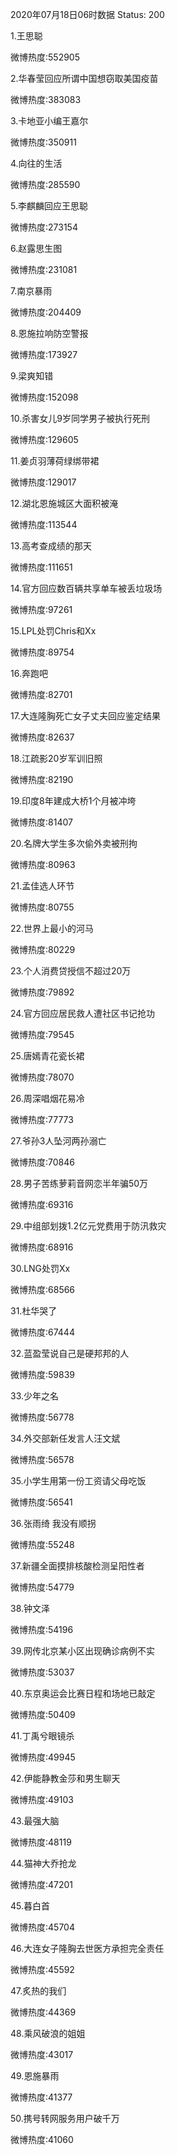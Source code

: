 2020年07月18日06时数据
Status: 200

1.王思聪

微博热度:552905

2.华春莹回应所谓中国想窃取美国疫苗

微博热度:383083

3.卡地亚小编王嘉尔

微博热度:350911

4.向往的生活

微博热度:285590

5.李麒麟回应王思聪

微博热度:273154

6.赵露思生图

微博热度:231081

7.南京暴雨

微博热度:204409

8.恩施拉响防空警报

微博热度:173927

9.梁爽知错

微博热度:152098

10.杀害女儿9岁同学男子被执行死刑

微博热度:129605

11.姜贞羽薄荷绿绑带裙

微博热度:129017

12.湖北恩施城区大面积被淹

微博热度:113544

13.高考查成绩的那天

微博热度:111651

14.官方回应数百辆共享单车被丢垃圾场

微博热度:97261

15.LPL处罚Chris和Xx

微博热度:89754

16.奔跑吧

微博热度:82701

17.大连隆胸死亡女子丈夫回应鉴定结果

微博热度:82637

18.江疏影20岁军训旧照

微博热度:82190

19.印度8年建成大桥1个月被冲垮

微博热度:81407

20.名牌大学生多次偷外卖被刑拘

微博热度:80963

21.孟佳选人环节

微博热度:80755

22.世界上最小的河马

微博热度:80229

23.个人消费贷授信不超过20万

微博热度:79892

24.官方回应居民救人遭社区书记抢功

微博热度:79545

25.唐嫣青花瓷长裙

微博热度:78070

26.周深唱烟花易冷

微博热度:77773

27.爷孙3人坠河两孙溺亡

微博热度:70846

28.男子苦练萝莉音网恋半年骗50万

微博热度:69316

29.中组部划拨1.2亿元党费用于防汛救灾

微博热度:68916

30.LNG处罚Xx

微博热度:68566

31.杜华哭了

微博热度:67444

32.蓝盈莹说自己是硬邦邦的人

微博热度:59839

33.少年之名

微博热度:56778

34.外交部新任发言人汪文斌

微博热度:56578

35.小学生用第一份工资请父母吃饭

微博热度:56541

36.张雨绮 我没有顺拐

微博热度:55248

37.新疆全面摸排核酸检测呈阳性者

微博热度:54779

38.钟文泽

微博热度:54196

39.网传北京某小区出现确诊病例不实

微博热度:53037

40.东京奥运会比赛日程和场地已敲定

微博热度:50409

41.丁禹兮眼镜杀

微博热度:49945

42.伊能静教金莎和男生聊天

微博热度:49103

43.最强大脑

微博热度:48119

44.猫神大乔抢龙

微博热度:47201

45.暮白首

微博热度:45704

46.大连女子隆胸去世医方承担完全责任

微博热度:45592

47.炙热的我们

微博热度:44369

48.乘风破浪的姐姐

微博热度:43017

49.恩施暴雨

微博热度:41377

50.携号转网服务用户破千万

微博热度:41060

